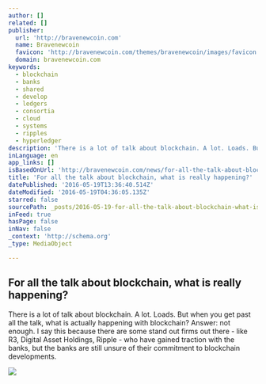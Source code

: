 ```yaml
---
author: []
related: []
publisher:
  url: 'http://bravenewcoin.com'
  name: Bravenewcoin
  favicon: 'http://bravenewcoin.com/themes/bravenewcoin/images/favicon.ico'
  domain: bravenewcoin.com
keywords:
  - blockchain
  - banks
  - shared
  - develop
  - ledgers
  - consortia
  - cloud
  - systems
  - ripples
  - hyperledger
description: 'There is a lot of talk about blockchain. A lot. Loads. But when you get past all the talk, what is actually happening with blockchain? Answer: not enough. I say this because there are some stand out firms out there - like R3, Digital Asset Holdings, Ripple - who have gained traction with the banks, but the banks are still unsure of their commitment to blockchain developments.'
inLanguage: en
app_links: []
isBasedOnUrl: 'http://bravenewcoin.com/news/for-all-the-talk-about-blockchain-what-is-really-happening/'
title: 'For all the talk about blockchain, what is really happening?'
datePublished: '2016-05-19T13:36:40.514Z'
dateModified: '2016-05-19T04:36:05.135Z'
starred: false
sourcePath: _posts/2016-05-19-for-all-the-talk-about-blockchain-what-is-really-happening.md
inFeed: true
hasPage: false
inNav: false
_context: 'http://schema.org'
_type: MediaObject

---
```

<article style=""><h1>For all the talk about blockchain, what is really happening?</h1><p>There is a lot of talk about blockchain. A lot. Loads. But when you get past all the talk, what is actually happening with blockchain? Answer: not enough. I say this because there are some stand out firms out there - like R3, Digital Asset Holdings, Ripple - who have gained traction with the banks, but the banks are still unsure of their commitment to blockchain developments.</p><img src="http://bravenewcoin.com/assets/Uploads/_resampled/CroppedImage400400-talk-about-bitcoin.jpg" /></article>